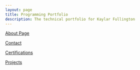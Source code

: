 ```yaml
---
layout: page
title: Programming Portfolio
description: The technical portfolio for Kaylar Fullington
---
```


[About Page](pages/about.md)

[Contact](pages/contact.md)

[Certifications](pages/certifications.md)

<!-- [Projects](pages/projects.md) -->

[Projects](./pages/projects.md)

<!-- **Projects**

[Arima Modeling Project](pages/arima_modeling.md)

[Covid-19 Unemployment Project](pages/covid_unemployment.md)

[Game Attendance](pages/dodgers_attendance.md)

[Web Scraping Dog Breeds](pages/dog_breed_scraping.md)

[KMeans Clustering Health Data](pages/kmeans_health.md)

[Muddy Paws Rescue Predictions](pages/muddy_paws.md)

[Classifying Handwritten Numbers](pages/number_image_class.md)

[Working with Petfinder API](pages/petfinder_api.md)

[Predicting Miles per Gallon](pages/predicting_mpg.md)

[Movie Review Text Analysis](pages/text_analysis_movie_reviews.md)

[Weather Lookup Program](pages/weather_lookup.md) -->